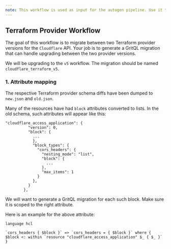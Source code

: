 ```yaml
---
note: This workflow is used as input for the autogen pipeline. Use it to generate workflow.ts
---
```


## Terraform Provider Workflow

The goal of this workflow is to migrate between two Terraform provider versions for the `Cloudflare` API.
Your job is to generate a GritQL migration that can handle upgrading between the two provider versions.

We will be upgrading to the `v5` workflow. The migration should be named `cloudflare_terraform_v5`.

### 1. Attribute mapping

The respective Terraform provider schema diffs have been dumped to `new.json` and `old.json`.

Many of the resources have had `block` attributes converted to lists. In the old schema, such attributes will appear like this:

```
"cloudflare_access_application": {
          "version": 0,
          "block": {
            ...
            },
            "block_types": {
              "cors_headers": {
                "nesting_mode": "list",
                "block": {
                  ...
                },
                "max_items": 1
              }
            },
          }
        },
```

We will want to generate a GritQL migration for each such block. Make sure it is scoped to the right attribute.

Here is an example for the above attribute:

```grit
language hcl

`cors_headers { $block }` => `cors_headers = { $block }` where { $block <: within `resource "cloudflare_access_application" $_ { $_ }` }
```

